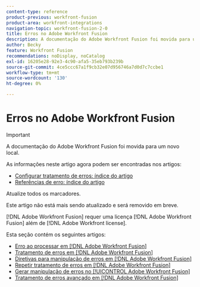 ```yaml
---
content-type: reference
product-previous: workfront-fusion
product-area: workfront-integrations
navigation-topic: workfront-fusion-2-0
title: Erros no Adobe Workfront Fusion
description: A documentação do Adobe Workfront Fusion foi movida para um novo local. Este artigo foi descontinuado, mas contém um link para o novo artigo que aborda essa funcionalidade.
author: Becky
feature: Workfront Fusion
recommendations: noDisplay, noCatalog
exl-id: 16205e28-92e3-4c90-afa5-35eb793b239b
source-git-commit: 4ce5ccc67a1f9cb32e07d956746a7d0d7c7ccbe1
workflow-type: tm+mt
source-wordcount: '130'
ht-degree: 0%

---
```


# Erros no Adobe Workfront Fusion

>[!IMPORTANT]
>
>A documentação do Adobe Workfront Fusion foi movida para um novo local.
>
>As informações neste artigo agora podem ser encontradas nos artigos:
>
>* [Configurar tratamento de erros: índice do artigo](https://experienceleague.adobe.com/docs/workfront-fusion/using/create-scenarios/configure-error-handling/config-error-handling-toc.html)
>* [Referências de erro: índice do artigo](https://experienceleague.adobe.com/docs/workfront-fusion/using/references/errors/errors-toc.html)
>
>Atualize todos os marcadores.
>
>Este artigo não está mais sendo atualizado e será removido em breve.
>
>[!DNL Adobe Workfront Fusion] requer uma licença [!DNL Adobe Workfront Fusion] além de [!DNL Adobe Workfront license].

Esta seção contém os seguintes artigos:

* [Erro ao processar em  [!DNL Adobe Workfront Fusion]](../../workfront-fusion/errors/error-processing.md)
* [Tratamento de erros em  [!DNL Adobe Workfront Fusion]](../../workfront-fusion/errors/error-handling.md)
* [Diretivas para manipulação de erros em  [!DNL Adobe Workfront Fusion]](../../workfront-fusion/errors/directives-for-error-handling.md)
* [Repetir tratamento de erros em  [!DNL Adobe Workfront Fusion]](../../workfront-fusion/errors/retry.md)
* [Gerar manipulação de erros no [!UICONTROL Adobe Workfront Fusion]](../../workfront-fusion/errors/throw.md)
* [Tratamento de erros avançado em  [!DNL Adobe Workfront Fusion]](../../workfront-fusion/errors/advanced-error-handling.md)
